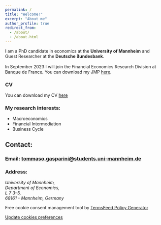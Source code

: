 ```yaml
---
permalink: /
title: "Welcome!"
excerpt: "About me"
author_profile: true
redirect_from: 
  - /about/
  - /about.html
---
```

I am a PhD candidate in economics at the **University of Mannheim** and <br/>
Guest Researcher at the **Deutsche Bundesbank**. <br/> <br/>
In September 2023 I will join the Financial Economics Research Division at Banque de France. You can download my JMP [here](https://github.com/tommaso-gasparini-econ/tommaso-gasparini-econ.github.io/raw/master/files/JMP.pdf).


### CV
You can download my CV [here](https://github.com/tommaso-gasparini-econ/tommaso-gasparini-econ.github.io/raw/master/files/CV.pdf)

### My research interests:
* Macroeconomics
* Financial Intermediation
* Business Cycle



## Contact:
### Email: [tommaso.gasparini@students.uni-mannheim.de](mailto:tommaso.gasparini@students.uni-mannheim.de "Email")
### Address:
<address>
  University of Mannheim,<br /> Department of Economics,<br /> L 7 3–5, <br /> 68161 - Mannheim, Germany
</address>

<!-- Cookie Consent by TermsFeed https://www.TermsFeed.com -->
<script type="text/javascript" src="https://www.termsfeed.com/public/cookie-consent/4.0.0/cookie-consent.js" charset="UTF-8"></script>
<script type="text/javascript" charset="UTF-8">
document.addEventListener('DOMContentLoaded', function () {
cookieconsent.run({"notice_banner_type":"simple","consent_type":"express","palette":"dark","language":"en","page_load_consent_levels":["strictly-necessary"],"notice_banner_reject_button_hide":false,"preferences_center_close_button_hide":false,"page_refresh_confirmation_buttons":false,"website_name":""});
});
</script>

<noscript>Free cookie consent management tool by <a href="https://www.termsfeed.com/" rel="nofollow noopener">TermsFeed Policy Generator</a></noscript>
<!-- End Cookie Consent by TermsFeed https://www.TermsFeed.com -->





<!-- Below is the link that users can use to open Preferences Center to change their preferences. Do not modify the ID parameter. Place it where appropriate, style it as needed. -->

<a href="#" id="open_preferences_center">Update cookies preferences</a>

